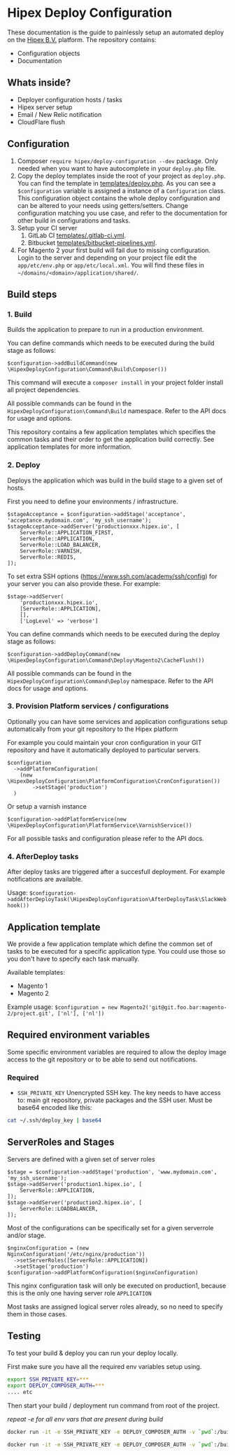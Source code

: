 # Hipex Deploy Configuration
These documentation is the guide to painlessly setup an automated deploy on the [Hipex B.V.](https://www.hipex.io/)
 platform.
The repository contains:

- Configuration objects
- Documentation

## Whats inside?
- Deployer configuration hosts / tasks
- Hipex server setup
- Email / New Relic notification
- CloudFlare flush

## Configuration
1. Composer `require hipex/deploy-configuration --dev` package. Only needed when you want to have autocomplete in your `deploy.php`
file.
2. Copy the deploy templates inside the root of your project as `deploy.php`. You can find the template in
[templates/deploy.php](./templates/deploy.php). 
As you can see a `$configuration` variable is assigned a instance of a `Configuration` class. 
This configuration object contains the whole deploy configuration and can be altered to your needs using getters/setters.
Change configuration matching you use case, and refer to the documentation for other build in configurations and tasks.
3. Setup your CI server
    1.  GitLab CI [templates/.gitlab-ci.yml](./templates/.gitlab-ci.yml).
    3.  Bitbucket [templates/bitbucket-pipelines.yml](./templates/bitbucket-pipelines.yml).
4. For Magento 2 your first build will fail due to missing configuration. Login to the server and depending on your project file edit
the `app/etc/env.php` or `app/etc/local.xml`. You will find these files in `~/domains/<domain>/application/shared/`.  

## Build steps

### 1. Build

Builds the application to prepare to run in a production environment.

You can define commands which needs to be executed during the build stage as follows:

`$configuration->addBuildCommand(new \HipexDeployConfiguration\Command\Build\Composer())`

This command will execute a `composer install` in your project folder install all project dependencies.
 
All possible commands can be found in the `HipexDeployConfiguration\Command\Build` namespace.
Refer to the API docs for usage and options.

This repository contains a few application templates which specifies the common tasks and their order to get the application build correctly.
See application templates for more information.

### 2. Deploy

Deploys the application which was build in the build stage to a given set of hosts.

First you need to define your environments / infrastructure.

```
$stageAcceptance = $configuration->addStage('acceptance', 'acceptance.mydomain.com', 'my_ssh_username');
$stageAcceptance->addServer('productionxxx.hipex.io', [
    ServerRole::APPLICATION_FIRST,
    ServerRole::APPLICATION,
    ServerRole::LOAD_BALANCER,
    ServerRole::VARNISH,
    ServerRole::REDIS,
]);
```

To set extra SSH options (https://www.ssh.com/academy/ssh/config) for your server you can also provide these.
For example:

```
$stage->addServer(
    'productionxxx.hipex.io',
    [ServerRole::APPLICATION],
    [],
    ['LogLevel' => 'verbose']
```

You can define commands which needs to be executed during the deploy stage as follows:

`$configuration->addDeployCommand(new \HipexDeployConfiguration\Command\Deploy\Magento2\CacheFlush())` 

All possible commands can be found in the `HipexDeployConfiguration\Command\Deploy` namespace.
Refer to the API docs for usage and options.

### 3. Provision Platform services / configurations

Optionally you can have some services and application configurations setup automatically from your git repository to the Hipex platform

For example you could maintain your cron configuration in your GIT repository and have it automatically deployed to particular servers.

```
$configuration
  ->addPlatformConfiguration(
    (new \HipexDeployConfiguration\PlatformConfiguration\CronConfiguration())
        ->setStage('production')
  )
```

Or setup a varnish instance

```
$configuration->addPlatformService(new \HipexDeployConfiguration\PlatformService\VarnishService())
```

For all possible tasks and configuration please refer to the API docs.

### 4. AfterDeploy tasks

After deploy tasks are triggered after a succesfull deployment.
For example notifications are available.

Usage:
`$configuration->addAfterDeployTask(\HipexDeployConfiguration\AfterDeployTask\SlackWebhook())`

## Application template

We provide a few application template which define the common set of tasks to be executed for a specific application type.
You could use those so you don't have to specify each task manually.

Available templates:
- Magento 1
- Magento 2

Example usage:
`$configuration = new Magento2('git@git.foo.bar:magento-2/project.git', ['nl'], ['nl'])`

## Required environment variables
Some specific environment variables are required to allow the deploy image access to the git repository
or to be able to send out notifications.

### Required
- `SSH_PRIVATE_KEY` Unencrypted SSH key. The key needs to have access to: main git repository, private packages
and the SSH user. Must be base64 encoded like this:

```bash
cat ~/.ssh/deploy_key | base64
```

## ServerRoles and Stages

Servers are defined with a given set of server roles

```
$stage = $configuration->addStage('production', 'www.mydomain.com', 'my_ssh_username');
$stage->addServer('production1.hipex.io', [
    ServerRole::APPLICATION,
]);
$stage->addServer('production2.hipex.io', [
    ServerRole::LOADBALANCER,
]);
```

Most of the configurations can be specifically set for a given serverrole and/or stage.

```
$nginxConfiguration = (new NginxConfiguration('/etc/nginx/production'))
  ->setServerRoles([ServerRole::APPLICATION])
  ->setStage('production')
$configuration->addPlatformConfiguration($nginxConfiguration)
```

This nginx configuration task will only be executed on production1, because this is the only one having server role `APPLICATION`

Most tasks are assigned logical server roles already, so no need to specify them in those cases.


## Testing
To test your build & deploy you can run your deploy locally.

First make sure you have all the required env variables setup using.

```bash
export SSH_PRIVATE_KEY=***
export DEPLOY_COMPOSER_AUTH=***
.... etc
```

Then start your build / deployment run command from root of the project.

*repeat -e <ENV> for all env vars that are present during build*
```bash
docker run -it -e SSH_PRIVATE_KEY -e DEPLOY_COMPOSER_AUTH -v `pwd`:/build hipex/deploy hipex-deploy build -vvv 
```

```bash
docker run -it -e SSH_PRIVATE_KEY -e DEPLOY_COMPOSER_AUTH -v `pwd`:/build hipex/deploy hipex-deploy deploy acceptance -vvv 
```

